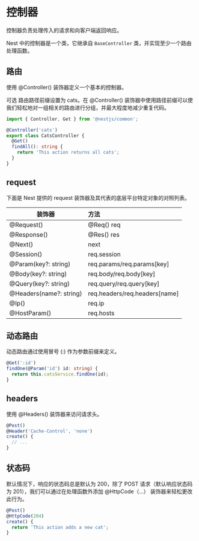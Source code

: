 # 控制器

控制器负责处理传入的请求和向客户端返回响应。

Nest 中的控制器是一个类，它继承自 `BaseController` 类，并实现至少一个路由处理函数。

## 路由

使用 @Controller() 装饰器定义一个基本的控制器。

可选 路由路径前缀设置为 cats。在 @Controller() 装饰器中使用路径前缀可以使我们轻松地对一组相关的路由进行分组，并最大程度地减少重复代码。
```ts
import { Controller, Get } from '@nestjs/common';

@Controller('cats')
export class CatsController {
  @Get()
  findAll(): string {
    return 'This action returns all cats';
  }
}

```


## request

下面是 Nest 提供的 request 装饰器及其代表的底层平台特定对象的对照列表。

| 装饰器        |      方法      | 
| ------------- | :----------- | 
|@Request()                | @Req()	req|
|@Response()               | @Res()	res|
|@Next()	               | next|
|@Session()	               | req.session|
|@Param(key?: string)	   | req.params/req.params[key]|
|@Body(key?: string)	   | req.body/req.body[key]|
|@Query(key?: string)	   | req.query/req.query[key]|
|@Headers(name?: string)   | req.headers/req.headers[name]|
|@Ip()	                   | req.ip|
|@HostParam()	           | req.hosts|

## 动态路由

动态路由通过使用冒号 (:) 作为参数前缀来定义。

```ts
@Get(':id')
findOne(@Param('id') id: string) {
  return this.catsService.findOne(id);
}

```

## headers

使用 @Headers() 装饰器来访问请求头。

```ts
@Post()
@Header('Cache-Control', 'none')
create() {
  // ...
}

```

## 状态码
默认情况下，响应的状态码总是默认为 200，除了 POST 请求（默认响应状态码为 201），我们可以通过在处理函数外添加 @HttpCode（...） 装饰器来轻松更改此行为。

```ts
@Post()
@HttpCode(204)
create() {
  return 'This action adds a new cat';
}

```